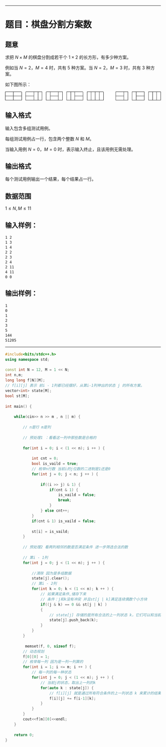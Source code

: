 
---

# 题目：棋盘分割方案数

## 题意

求把 $N \times M$ 的棋盘分割成若干个 $1 \times 2$ 的长方形，有多少种方案。

例如当 $N=2$，$M=4$ 时，共有 5 种方案。当 $N=2$，$M=3$ 时，共有 3 种方案。

如下图所示：

![棋盘分割示例](2411_1.jpg)

## 输入格式

输入包含多组测试用例。

每组测试用例占一行，包含两个整数 $N$ 和 $M$。

当输入用例 $N=0$，$M=0$ 时，表示输入终止，且该用例无需处理。

## 输出格式

每个测试用例输出一个结果，每个结果占一行。

## 数据范围

$1 \leq N, M \leq 11$

## 输入样例：

```
1 2
1 3
1 4
2 2
2 3
2 4
2 11
4 11
0 0
```

## 输出样例：

```
1
0
1
2
3
5
144
51205
```

---

```C++
#include<bits/stdc++.h>
using namespace std;

const int N = 12, M = 1 << N;
int n,m;
long long f[N][M];
// f[i][j] 表示 前i - 1列都已经摆好，从第i-1列伸出的状态 j 的所有方案。 
vector<int> state[M];
bool st[M];

int main() {
    
    while(cin>> n >> m , n || m) {
        
        // n是行 m是列
        
        // 预处理1 ：看看这一列中那些数是合格的
        
        for(int i = 0; i < (1 << n); i ++ ) {
            
            int cnt = 0;
            bool is_vaild = true;
            // 枚举n行数 当前i的j位数的二进制是1还是0
            for(int j = 0; j < n; j ++ ) {
                
                if((i >> j) & 1) {
                    if(cnt & 1) {
                        is_vaild = false;
                        break;
                    }
                } else cnt++;
            }
            if(cnt & 1) is_vaild = false;
            
            st[i] = is_vaild;
        }
        
        // 预处理2 看两列相邻的数是否满足条件 进一步筛选合法的数
        
        // 第i - 1列
        for(int j = 0; j < (1 << n); j ++ ) {
            
            //清除 因为是多组数据
            state[j].clear();
            // 第i - 2列
            for(int k = 0; k < (1 << n); k ++ ) {
                // 如果满足条件,储存下来
                // 条件：j和k没有冲突 并且st[j | k]满足连续偶数个小方块
                if((j & k) == 0 && st[j | k] )
                {
                    // state[j] 存储的是所有合法的上一列状态 k，它们可以和当前列状态 j 配合。
                    state[j].push_back(k);
                }
            }
        }
        
         memset(f, 0, sizeof f);  
        // 动态规划
        f[0][0] = 1;
        // 枚举每一列 因为是一列一列算的
        for(int i = 1; i <= m; i ++ ) {
            // 每一列的每一种状态
            for(int j = 0; j < (1 << n); j ++ ) {
                // 当前j的状态，取出上一列的k 
                for(auto k : state[j]) {
                    // f[i][j] 就是通过所有符合条件的上一列状态 k 来累计的结果
                    f[i][j] += f[i-1][k];
                }
            }
        }
        cout<<f[m][0]<<endl;
    }
    
    return 0;
}
```